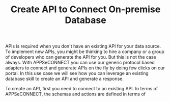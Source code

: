 ﻿---
title: "Create API to Connect On-premise Database"
toc: true
tag: developers
category: "API-Management"
menus: 
    apimusecases: 
        icon: fa fa-gg
        category: "Use Cases"
        title: "Connect to OnPremise Data source" 
        identifier: apiusecaseonprem
---
APIs is required when you don't have an existing API for your data source. To implement new APIs, you might be thinking 
to hire a company or a group of developers who can generate the API for you. But this is not the case always. With APPSeCONNECT
you can use our generic protocol based adapters to connect and generate APIs on the fly
by doing few clicks on our portal. In this use case we will see how you can leverage an existing database skill to create an API
and generate a response.

To create an API, first you need to connect to an existing API. In terms of APPSeCONNECT, the schemas and 
actions are defined in terms of 